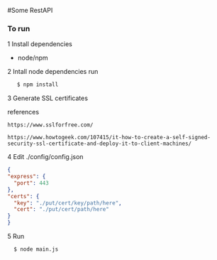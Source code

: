 #Some RestAPI

### To run

1 Install dependencies
* node/npm

2 Intall node dependencies  run   
 ```bash
    $ npm install
  ```
  
3 Generate SSL certificates

   references
  
    https://www.sslforfree.com/
  
    https://www.howtogeek.com/107415/it-how-to-create-a-self-signed-security-ssl-certificate-and-deploy-it-to-client-machines/
  
  
4 Edit ./config/config.json
  ```json
{
  "express": {
    "port": 443
  },
  "certs": {
    "key": "./put/cert/key/path/here",
    "cert": "./put/cert/path/here"
  }
}
```

5 Run
 ```bash
   $ node main.js
  ```
